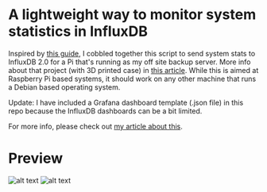 # A lightweight way to monitor system statistics in InfluxDB

Inspired by [this guide](https://simonhearne.com/2020/pi-metrics-influx/), I cobbled together this script to send system stats to InfluxDB 2.0 for a Pi that's running as my off site backup server. More info about that project (with 3D printed case) in [this article](https://tristam.ie/2023/140/). While this is aimed at Raspberry Pi based systems, it should work on any other machine that runs a Debian based operating system.

Update: I have included a Grafana dashboard template (.json file) in this repo because the InfluxDB dashboards can be a bit limited.

For more info, please check out [my article about this](https://tristam.ie/2023/28/).

# Preview
![alt text](https://i.imgur.com/V0Qfcrn.jpeg)
![alt text](https://i.imgur.com/aipiUSs.png)
